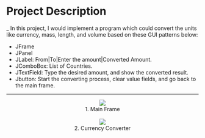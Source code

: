 # Project Description

_ In this project, I would implement a program which could convert the units like currency, mass, length, and volume based on these GUI patterns below:
+ JFrame
+ JPanel
+ JLabel: From|To|Enter the amount|Converted Amount.
+ JComboBox: List of Countries.
+ JTextField: Type the desired amount, and show the converted result.
+ Jbutton: Start the converting process, clear value fields, and go back to the main frame.

---
<div style="text-align:center"><img src="https://i.imgur.com/bksYOU5.png"/></div>

<div style="text-align:center">1. Main Frame</div>

<br />

<div style="text-align:center"><img src="https://i.imgur.com/q1BojuY.png"/></div>

<div style="text-align:center">2. Currency Converter</div>




